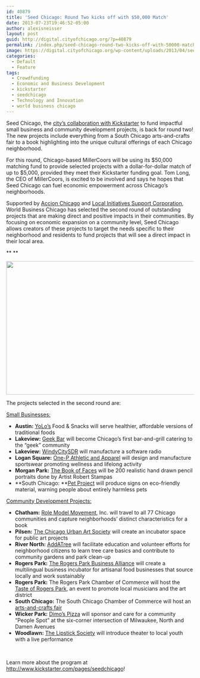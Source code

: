 ```yaml
---
id: 40879
title: 'Seed Chicago: Round Two kicks off with $50,000 Match'
date: 2013-07-23T19:46:52-05:00
author: alexisneisser
layout: post
guid: http://digital.cityofchicago.org/?p=40879
permalink: /index.php/seed-chicago-round-two-kicks-off-with-50000-match/
image: https://digital.cityofchicago.org/wp-content/uploads/2013/04/seedchicago4.jpg
categories:
  - Default
  - Feature
tags:
  - Crowdfunding
  - Economic and Business Development
  - kickstarter
  - seedchicago
  - Technology and Innovation
  - world business chicago
---
```

Seed Chicago, the [city’s collaboration with Kickstarter](http://www.kickstarter.com/pages/seedchicago) to fund impactful small business and community development projects, is back for round two! The new projects include everything from a South Chicago arts-and-crafts fair to a book highlighting into the unique cultural offerings of each Chicago neighborhood.

For this round, Chicago-based MillerCoors will be using its $50,000 matching fund to provide selected projects with a dollar-for-dollar match of up to $5,000, provided they meet their Kickstarter funding goal. Tom Long, the CEO of MillerCoors, is excited to be involved and says he hopes that Seed Chicago can fuel economic empowerment across Chicago’s neighborhoods.

Supported by [Accion Chicago](http://www.accionchicago.org/) and [Local Initiatives Support Corporation](http://www.lisc.org/), World Business Chicago has selected the second round of outstanding projects that are making direct and positive impacts in their communities. By focusing on economic expansion on a community level, Seed Chicago allows creators of these projects to target the needs specific to their neighborhood and residents to fund projects that will see a direct impact in their local area.

** **

<p align="center">
  <a href="http://digital.cityofchicago.org/wp-content/uploads/2013/07/SEED.png"><img loading="lazy" class="alignnone size-full wp-image-40880" alt="SEED" src="http://digital.cityofchicago.org/wp-content/uploads/2013/07/SEED.png" width="1073" height="358" srcset="https://digital.cityofchicago.org/wp-content/uploads/2013/07/SEED.png 1073w, https://digital.cityofchicago.org/wp-content/uploads/2013/07/SEED-300x100.png 300w, https://digital.cityofchicago.org/wp-content/uploads/2013/07/SEED-1024x341.png 1024w" sizes="(max-width: 1073px) 100vw, 1073px" /></a>
</p>

The projects selected in the second round are:

<span style="text-decoration: underline;">Small Businesses:</span>

  * **Austin:** [YoLo’s](http://www.kickstarter.com/projects/2002255842/yolos-quest-to-bring-a-new-concept-to-fast-food?ref=8rquut) Food & Snacks will serve healthier, affordable versions of traditional foods
  * **Lakeview:** [Geek Bar](http://www.kickstarter.com/projects/cantinaforward/geek-out-geek-bar?ref=8rquut "Greek Bar") will become Chicago’s first bar-and-grill catering to the “geek” community
  * **Lakeview:** [WindyCitySDR](http://www.kickstarter.com/projects/windycitysdr/distribute-and-manufacture-software-defined-radio?ref=8rquut) will manufacture a software radio
  * **Logan Square:** [One-P Athletic and Apparel](http://www.kickstarter.com/projects/1288903033/one-p-revitalize-your-life-and-motivate-others?ref=8rquut) will design and manufacture sportswear promoting wellness and lifelong activity
  * **Morgan Park:** [The Book of Faces](http://www.kickstarter.com/projects/1266706190/the-book-of-facesthe-eyes-tell-all-book-one?ref=8rquut) will be 200 realistic hand drawn pencil portraits done by Artist Robert Stampas
  * **South Chicago: **[Pet Project](http://www.kickstarter.com/projects/1472754338/pet-project-a-sign-of-whats-to-come?ref=8rquut "Pet Project") will produce signs on eco-friendly material, warning people about entirely harmless pets

<span style="text-decoration: underline;">Community Development Projects:</span>

  * **Chatham:** [Role Model Movement](http://www.kickstarter.com/projects/738632684/my-block-my-hood-my-city?ref=8rquut), Inc. will travel to all 77 Chicago communities and capture neighborhoods’ distinct characteristics for a book
  * **Pilsen:** [The Chicago Urban Art Society](http://www.kickstarter.com/projects/chgourbanartsociety/call-for-public-art-in-our-chicago-communities?ref=8rquut "Chicago Urban Art Society") will create an incubator space for public art projects
  * **River North:** [AddATree](http://www.kickstarter.com/projects/217006356/giving-you-the-tools-to-green-your-neighborhood?ref=8rquut) will facilitate education and volunteer efforts for neighborhood citizens to learn tree care basics and contribute to community gardens and park clean-up
  * **Rogers Park:** [The Rogers Park Business Alliance](http://www.kickstarter.com/projects/108267196/grow-food-create-a-multilingual-incubator-for-food?ref=8rquut) will create a multilingual business incubator for artisanal food businesses that source locally and work sustainably
  * **Rogers Park:** The Rogers Park Chamber of Commerce will host the [Taste of Rogers Park](http://www.kickstarter.com/projects/rogerspark/the-taste-of-rogers-park?ref=8rquut), an event to promote local musicians and the art district
  * **South Chicago:** The South Chicago Chamber of Commerce will host an [arts-and-crafts fair](http://www.kickstarter.com/projects/1472754338/south-chicago-arts-and-crafts-fair?ref=8rquut)
  * **Wicker Park:** [Dimo’s Pizza](http://www.kickstarter.com/projects/804219966/the-people-spot-at-the-six-corners-in-wicker-park?ref=8rquut) will sponsor and care for a community “People Spot” at the six-corner intersection of Milwaukee, North and Damen Avenues
  * **Woodlawn:** [The Lipstick Society](http://www.kickstarter.com/projects/151114298/the-victorious-vampire-halloween-gala?ref=8rquut) will introduce theater to local youth with a live performance

&nbsp;

Learn more about the program at <http://www.kickstarter.com/pages/seedchicago>!